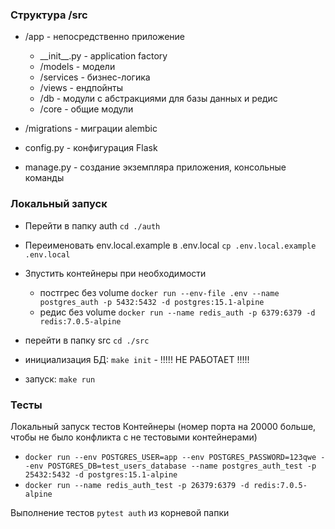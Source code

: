 ### Структура /src

- /app - непосредственно приложение
  - \_\_init__.py - application factory
  - /models - модели
  - /services - бизнес-логика
  - /views - ендпойнты
  - /db - модули с абстракциями для базы данных и редис
  - /core - общие модули
  
- /migrations - миграции alembic
- config.py - конфигурация Flask
- manage.py - создание экземпляра приложения, консольные команды

### Локальный запуск

- Перейти в папку auth `cd ./auth`
- Переименовать env.local.example в .env.local `cp .env.local.example .env.local`
- Зпустить контейнеры при необходимости
  - постгрес без volume `docker run --env-file .env --name postgres_auth -p 5432:5432 -d postgres:15.1-alpine`
  - редис без volume `docker run --name redis_auth -p 6379:6379 -d redis:7.0.5-alpine`
- перейти в папку src `cd ./src`
  
- инициализация БД:  `make init` - !!!!! НЕ РАБОТАЕТ !!!!!
- запуск: `make run`


### Тесты

Локальный запуск тестов
Контейнеры (номер порта на 20000 больше, чтобы не было конфликта с не тестовыми контейнерами)
- `docker run --env POSTGRES_USER=app --env POSTGRES_PASSWORD=123qwe --env POSTGRES_DB=test_users_database --name postgres_auth_test -p 25432:5432 -d postgres:15.1-alpine`
- `docker run --name redis_auth_test -p 26379:6379 -d redis:7.0.5-alpine`

Выполнение тестов `pytest auth` из корневой папки
